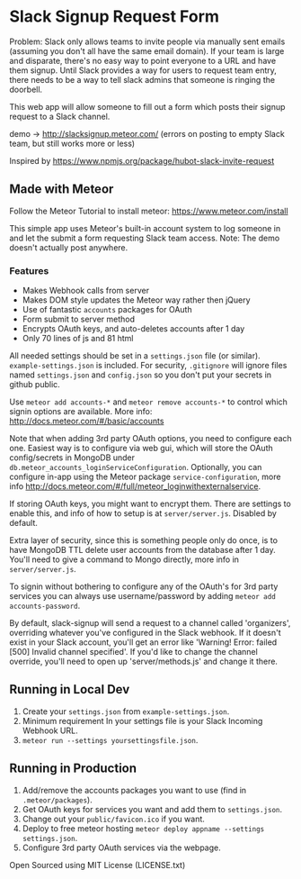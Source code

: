 # Slack Signup Request Form

Problem: Slack only allows teams to invite people via manually sent emails (assuming you don't all have the same email domain). If your team is large and disparate, there's no easy way to point everyone to a URL and have them signup. Until Slack provides a way for users to request team entry, there needs to be a way to tell slack admins that someone is ringing the doorbell.

This web app will allow someone to fill out a form which posts their signup request to a Slack channel.

demo -> http://slacksignup.meteor.com/ (errors on posting to empty Slack team, but still works more or less)

Inspired by https://www.npmjs.org/package/hubot-slack-invite-request

## Made with Meteor

Follow the Meteor Tutorial to install meteor: https://www.meteor.com/install

This simple app uses Meteor's built-in account system to log someone in and let the submit a form requesting Slack team access. Note: The demo doesn't actually post anywhere.

### Features

* Makes Webhook calls from server
* Makes DOM style updates the Meteor way rather then jQuery
* Use of fantastic `accounts` packages for OAuth
* Form submit to server method
* Encrypts OAuth keys, and auto-deletes accounts after 1 day
* Only 70 lines of js and 81 html

All needed settings should be set in a `settings.json` file (or similar). `example-settings.json` is included. For security, `.gitignore` will ignore files named `settings.json` and `config.json` so you don't put your secrets in github public.

Use `meteor add accounts-*` and `meteor remove accounts-*` to control which signin options are available. More info: http://docs.meteor.com/#/basic/accounts

Note that when adding 3rd party OAuth options, you need to configure each one. Easiest way is to configure via web gui, which will store the OAuth config/secrets in MongoDB under `db.meteor_accounts_loginServiceConfiguration`. Optionally, you can configure in-app using the Meteor package `service-configuration`, more info http://docs.meteor.com/#/full/meteor_loginwithexternalservice.

If storing OAuth keys, you might want to encrypt them. There are settings to enable this, and info of how to setup is at `server/server.js`. Disabled by default.

Extra layer of security, since this is something people only do once, is to have MongoDB TTL delete user accounts from the database after 1 day. You'll need to give a command to Mongo directly, more info in `server/server.js`.

To signin without bothering to configure any of the OAuth's for 3rd party services you can always use username/password by adding `meteor add accounts-password`.

By default, slack-signup will send a request to a channel called 'organizers', overriding whatever you've configured in the Slack webhook. If it doesn't exist in your Slack account, you'll get an error like 'Warning! Error: failed [500] Invalid channel specified'. If you'd like to change the channel override, you'll need to open up 'server/methods.js' and change it there.

## Running in Local Dev

1. Create your `settings.json` from `example-settings.json`.
2. Minimum requirement In your settings file is your Slack Incoming Webhook URL.
4. `meteor run --settings yoursettingsfile.json`.

## Running in Production

1. Add/remove the accounts packages you want to use (find in `.meteor/packages`).
2. Get OAuth keys for services you want and add them to `settings.json`.
3. Change out your `public/favicon.ico` if you want.
4. Deploy to free meteor hosting `meteor deploy appname --settings settings.json`.
5. Configure 3rd party OAuth services via the webpage.

Open Sourced using MIT License (LICENSE.txt)
